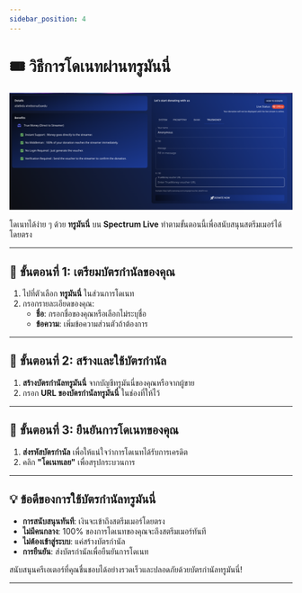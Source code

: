 ```yaml
---
sidebar_position: 4
---
```


# 🎟️ วิธีการโดเนทผ่านทรูมันนี่

![Donate via Truemoney](./img/donateViaTruemoney.png)

โดเนทได้ง่าย ๆ ด้วย **ทรูมันนี่** บน **Spectrum Live** ทำตามขั้นตอนนี้เพื่อสนับสนุนสตรีมเมอร์ได้โดยตรง

---

## 📌 ขั้นตอนที่ 1: เตรียมบัตรกำนัลของคุณ

1. ไปที่ตัวเลือก **ทรูมันนี่** ในส่วนการโดเนท
2. กรอกรายละเอียดของคุณ:
   - **ชื่อ**: กรอกชื่อของคุณหรือเลือกไม่ระบุชื่อ
   - **ข้อความ**: เพิ่มข้อความส่วนตัวถ้าต้องการ

---

## 📌 ขั้นตอนที่ 2: สร้างและใช้บัตรกำนัล

1. **สร้างบัตรกำนัลทรูมันนี่** จากบัญชีทรูมันนี่ของคุณหรือจากผู้ขาย
2. กรอก **URL ของบัตรกำนัลทรูมันนี่** ในช่องที่ให้ไว้

---

## 📌 ขั้นตอนที่ 3: ยืนยันการโดเนทของคุณ

1. **ส่งรหัสบัตรกำนัล** เพื่อให้แน่ใจว่าการโดเนทได้รับการเครดิต
2. คลิก **"โดเนทเลย"** เพื่อสรุปกระบวนการ

---

## 💡 ข้อดีของการใช้บัตรกำนัลทรูมันนี่

- **การสนับสนุนทันที**: เงินจะเข้าถึงสตรีมเมอร์โดยตรง
- **ไม่มีคนกลาง**: 100% ของการโดเนทของคุณจะถึงสตรีมเมอร์ทันที
- **ไม่ต้องเข้าสู่ระบบ**: แค่สร้างบัตรกำนัล
- **การยืนยัน**: ส่งบัตรกำนัลเพื่อยืนยันการโดเนท

สนับสนุนครีเอเตอร์ที่คุณชื่นชอบได้อย่างรวดเร็วและปลอดภัยด้วยบัตรกำนัลทรูมันนี่!

---